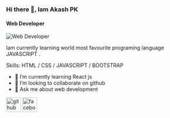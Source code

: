 ### Hi there 👋, Iam Akash PK
#### Web Developer
![Web Developer](https://scontent.fdac90-1.fna.fbcdn.net/v/t39.30808-6/272156877_955091945441740_225678616863741976_n.jpg?_nc_cat=108&ccb=1-5&_nc_sid=09cbfe&_nc_eui2=AeH87YuWTQ1KnmkzgWeglPOumwwzljKIxR-bDDOWMojFHzMK-KUjIId-zKk2D9bBrrZY66IX-yvDq_EOt1mPBKhw&_nc_ohc=XKaVnV7o3S8AX-jFBem&_nc_ht=scontent.fdac90-1.fna&oh=00_AT9Zws-5xJW_Eu4cJ8TP8fGN-981JH5b2ic5E9pymISoEg&oe=61F481F8)

Iam currently learning world most favourite programing language JAVASCRIPT .

Skills: HTML / CSS / JAVASCRIPT / BOOTSTRAP

- 🌱 I’m currently learning React js 
- 👯 I’m looking to collaborate on github 
- 💬 Ask me about web development 


[<img src='https://cdn.jsdelivr.net/npm/simple-icons@3.0.1/icons/github.svg' alt='github' height='40'>](https://github.com/akashpk41)  [<img src='https://cdn.jsdelivr.net/npm/simple-icons@3.0.1/icons/facebook.svg' alt='facebook' height='40'>](https://www.facebook.com/fb.com/atapk41)  

